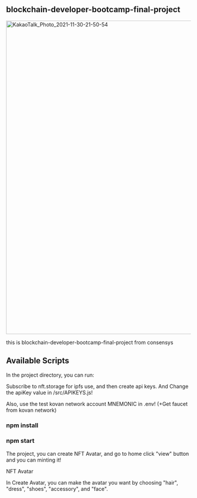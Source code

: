 ## blockchain-developer-bootcamp-final-project
<img width="856" alt="KakaoTalk_Photo_2021-11-30-21-50-54" src="https://user-images.githubusercontent.com/63235104/144056676-52dbd643-7000-4561-b3e9-c388c33f21d4.png">


this is blockchain-developer-bootcamp-final-project from consensys

## Available Scripts

In the project directory, you can run:

Subscribe to nft.storage for ipfs use, and then create api keys.
And
Change the apiKey value in /src/APIKEYS.js!

Also, use the test kovan network account MNEMONIC in .env!
(+Get faucet from kovan network)

### npm install

### npm start

The project, you can create NFT Avatar, and go to home
click "view" button and you can minting it!

NFT Avatar

In Create Avatar, you can make the avatar you want by choosing "hair", "dress", "shoes", "accessory", and "face".

